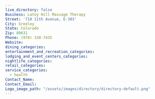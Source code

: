 ```yaml
---
live_directory: false
Business: Latoy Hill Massage Therapy
Street: '710 11th Avenue, E-303'
City: Greeley
State: Colorado
Zip: 80631
Phone: (970) 330-7435
Website:
dining_categories:
entertainment_and_recreation_categories:
lodging_and_event_centers_categories:
nightlife_categories:
retail_categories:
service_categories:
  - health
Contact_Name:
Contact_Email:
Logo_image_path: "/assets/images/directory/directory-default.png"
---
```



